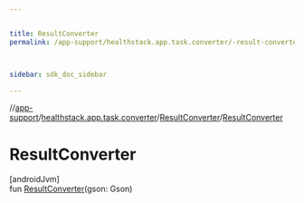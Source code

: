 ```yaml
---


title: ResultConverter
permalink: /app-support/healthstack.app.task.converter/-result-converter/-result-converter.html



sidebar: sdk_doc_sidebar

---
```



//[app-support](/app-support.html)/[healthstack.app.task.converter](../index.html)/[ResultConverter](index.html)/[ResultConverter](-result-converter.html)



# ResultConverter



[androidJvm]\
fun [ResultConverter](-result-converter.html)(gson: Gson)






